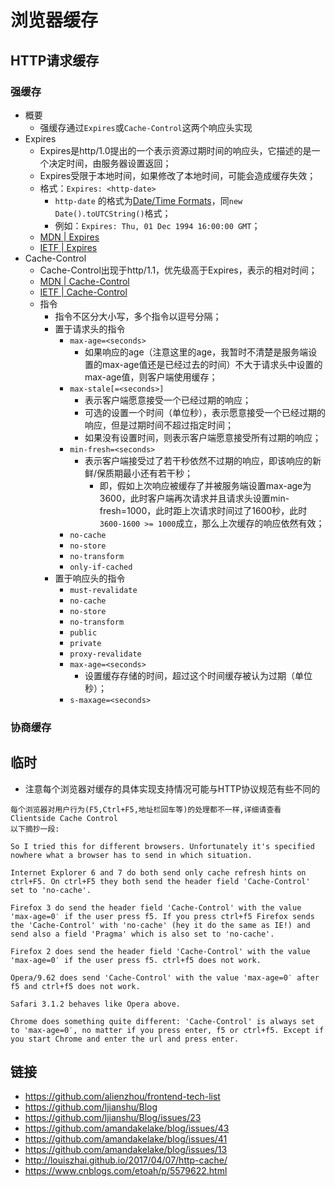 # 浏览器缓存

## HTTP请求缓存

### 强缓存

- 概要
    - 强缓存通过`Expires`或`Cache-Control`这两个响应头实现
- Expires
    - Expires是http/1.0提出的一个表示资源过期时间的响应头，它描述的是一个决定时间，由服务器设置返回；
    - Expires受限于本地时间，如果修改了本地时间，可能会造成缓存失效；
    - 格式：`Expires: <http-date>`
        - `http-date` 的格式为[Date/Time Formats](https://tools.ietf.org/html/rfc7231#section-7.1.1.1)，同`new Date().toUTCString()`格式；
        - 例如：`Expires: Thu, 01 Dec 1994 16:00:00 GMT`；
    - [MDN | Expires](https://developer.mozilla.org/zh-CN/docs/Web/HTTP/Headers/Expires)
    - [IETF | Expires](https://tools.ietf.org/html/rfc7234#section-5.3)
- Cache-Control
    - Cache-Control出现于http/1.1，优先级高于Expires，表示的相对时间；
    - [MDN | Cache-Control](https://developer.mozilla.org/zh-CN/docs/Web/HTTP/Headers/Cache-Control)
    - [IETF | Cache-Control](https://tools.ietf.org/html/rfc7234#section-5.2)
    - 指令
        - 指令不区分大小写，多个指令以逗号分隔；
        - 置于请求头的指令
            - `max-age=<seconds>`
                - 如果响应的age（注意这里的age，我暂时不清楚是服务端设置的max-age值还是已经过去的时间）不大于请求头中设置的max-age值，则客户端使用缓存；
            - `max-stale[=<seconds>]`
                - 表示客户端愿意接受一个已经过期的响应；
                - 可选的设置一个时间（单位秒），表示愿意接受一个已经过期的响应，但是过期时间不超过指定时间；
                - 如果没有设置时间，则表示客户端愿意接受所有过期的响应；
            - `min-fresh=<seconds>`
                - 表示客户端接受过了若干秒依然不过期的响应，即该响应的新鲜/保质期最小还有若干秒；
                    - 即，假如上次响应被缓存了并被服务端设置max-age为3600，此时客户端再次请求并且请求头设置min-fresh=1000，此时距上次请求时间过了1600秒，此时`3600-1600 >= 1000`成立，那么上次缓存的响应依然有效；
            - `no-cache`
            - `no-store`
            - `no-transform`
            - `only-if-cached`
        - 置于响应头的指令
            - `must-revalidate`
            - `no-cache`
            - `no-store`
            - `no-transform`
            - `public`
            - `private`
            - `proxy-revalidate`
            - `max-age=<seconds>`
                - 设置缓存存储的时间，超过这个时间缓存被认为过期（单位秒）；
            - `s-maxage=<seconds>`

### 协商缓存

## 临时

- 注意每个浏览器对缓存的具体实现支持情况可能与HTTP协议规范有些不同的


```
每个浏览器对用户行为(F5,Ctrl+F5,地址栏回车等)的处理都不一样,详细请查看Clientside Cache Control
以下摘抄一段:

So I tried this for different browsers. Unfortunately it's specified nowhere what a browser has to send in which situation.

Internet Explorer 6 and 7 do both send only cache refresh hints on ctrl+F5. On ctrl+F5 they both send the header field 'Cache-Control' set to 'no-cache'.

Firefox 3 do send the header field 'Cache-Control' with the value 'max-age=0′ if the user press f5. If you press ctrl+f5 Firefox sends the 'Cache-Control' with 'no-cache' (hey it do the same as IE!) and send also a field 'Pragma' which is also set to 'no-cache'.

Firefox 2 does send the header field 'Cache-Control' with the value 'max-age=0′ if the user press f5. ctrl+f5 does not work.

Opera/9.62 does send 'Cache-Control' with the value 'max-age=0′ after f5 and ctrl+f5 does not work.

Safari 3.1.2 behaves like Opera above.

Chrome does something quite different: 'Cache-Control' is always set to 'max-age=0′, no matter if you press enter, f5 or ctrl+f5. Except if you start Chrome and enter the url and press enter.
```

## 链接

- https://github.com/alienzhou/frontend-tech-list
- https://github.com/ljianshu/Blog
- https://github.com/ljianshu/Blog/issues/23
- https://github.com/amandakelake/blog/issues/43
- https://github.com/amandakelake/blog/issues/41
- https://github.com/amandakelake/blog/issues/13
- http://louiszhai.github.io/2017/04/07/http-cache/
- https://www.cnblogs.com/etoah/p/5579622.html